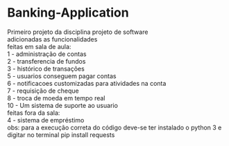 # Banking-Application
Primeiro projeto da disciplina projeto de software  
adicionadas as funcionalidades  
feitas em sala de aula:  
1 - administração de contas  
2 - transferencia de fundos  
3 - histórico de transações  
5 - usuarios conseguem pagar contas  
6 - notificacoes customizadas para atividades na conta  
7 - requisição de cheque   
8 - troca de moeda em tempo real  
10 - Um sistema de suporte ao usuario  
feitas fora da sala:  
4 - sistema de empréstimo  
obs: para a execução correta do código deve-se ter instalado o python 3 e digitar no terminal pip install requests  
